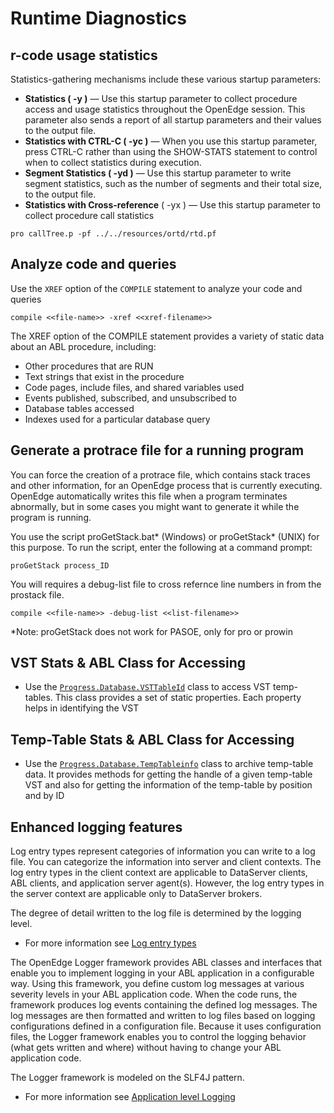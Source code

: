 # Runtime Diagnostics
## r-code usage statistics
Statistics-gathering mechanisms include these various startup parameters:
 * __Statistics ( -y )__ — Use this startup parameter to collect procedure access and usage statistics throughout the OpenEdge session. This parameter also sends a report of all startup parameters and their values to the output file.
 * __Statistics with CTRL-C ( -yc )__ — When you use this startup parameter, press CTRL-C rather than using the SHOW-STATS statement to control when to collect statistics during execution.
 * __Segment Statistics ( -yd )__ — Use this startup parameter to write segment statistics, such as the number of segments and their total size, to the output file.
 * __Statistics with Cross-reference__ ( -yx ) — Use this startup parameter to collect procedure call statistics
```
pro callTree.p -pf ../../resources/ortd/rtd.pf
```
## Analyze code and queries
Use the `XREF` option of the `COMPILE` statement to analyze your code and queries
```
compile <<file-name>> -xref <<xref-filename>>
```

The XREF option of the COMPILE statement provides a variety of static data about an ABL procedure, including:

* Other procedures that are RUN
* Text strings that exist in the procedure
* Code pages, include files, and shared variables used
* Events published, subscribed, and unsubscribed to
* Database tables accessed
* Indexes used for a particular database query

## Generate a protrace file for a running program
You can force the creation of a protrace file, which contains stack traces and other information, for an OpenEdge process that is currently executing. OpenEdge automatically writes this file when a program terminates abnormally, but in some cases you might want to generate it while the program is running.

You use the script proGetStack.bat* (Windows) or proGetStack* (UNIX) for this purpose. To run the script, enter the following at a command prompt:
```
proGetStack process_ID
```

You will requires a debug-list file to cross refernce line numbers in from the prostack file.
```
compile <<file-name>> -debug-list <<list-filename>>
```
*Note: proGetStack does not work for PASOE, only for pro or prowin
## VST Stats & ABL Class for Accessing
 * Use the [```Progress.Database.VSTTableId```](https://docs.progress.com/bundle/abl-reference/page/Progress.Database.VSTTableId-class.html) class to access VST temp-tables. This class provides a set of static properties. Each property helps in identifying the VST

## Temp-Table Stats & ABL Class for Accessing
 * Use the [```Progress.Database.TempTableinfo```](https://docs.progress.com/bundle/abl-reference/page/Progress.Database.TempTableInfo-class.html) class to archive temp-table data. It provides methods for getting the handle of a given temp-table VST and also for getting the information of the temp-table by position and by ID

 ## Enhanced logging features
 Log entry types represent categories of information you can write to a log file. You can categorize the information into server and client contexts. The log entry types in the client context are applicable to DataServer clients, ABL clients, and application server agent(s). However, the log entry types in the server context are applicable only to DataServer brokers.

The degree of detail written to the log file is determined by the logging level.
  * For more information see [Log entry types](https://docs.progress.com/bundle/openedge-abl-troubleshoot-applications/page/Log-entry-types.html)

  The OpenEdge Logger framework provides ABL classes and interfaces that enable you to implement logging in your ABL application in a configurable way. Using this framework, you define custom log messages at various severity levels in your ABL application code. When the code runs, the framework produces log events containing the defined log messages. The log messages are then formatted and written to log files based on logging configurations defined in a configuration file. Because it uses configuration files, the Logger framework enables you to control the logging behavior (what gets written and where) without having to change your ABL application code.

The Logger framework is modeled on the SLF4J pattern.

  * For more information see [Application level Logging](https://docs.progress.com/bundle/openedge-abl-troubleshoot-applications/page/Application-level-logging.html)